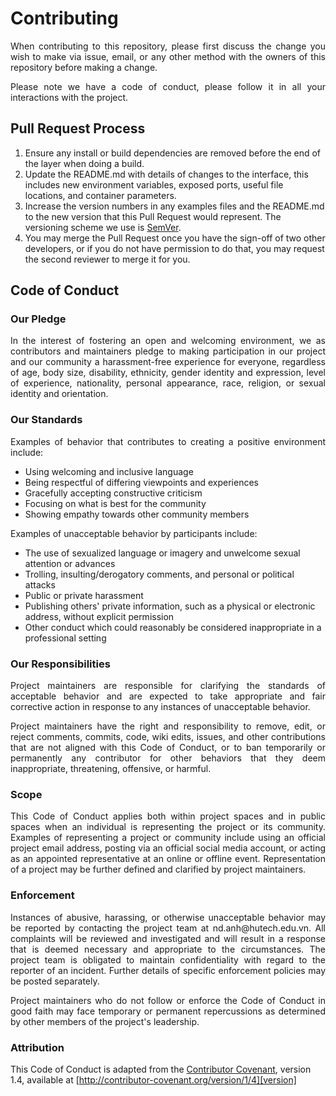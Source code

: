 # Contributing

<p align="justify">
When contributing to this repository, please first discuss the change you wish to make via issue, email, or any other method with the owners of this repository before making a change.
</p>

<p align="justify">
Please note we have a code of conduct, please follow it in all your interactions with the project.
</p>

## Pull Request Process

<p align="justify">

1. Ensure any install or build dependencies are removed before the end of the layer when doing a build.
2. Update the README.md with details of changes to the interface, this includes new environment variables, exposed ports, useful file locations, and container parameters.
3. Increase the version numbers in any examples files and the README.md to the new version that this Pull Request would represent. The versioning scheme we use is [SemVer](http://semver.org/).
4. You may merge the Pull Request once you have the sign-off of two other developers, or if you do not have permission to do that, you may request the second reviewer to merge it for you.

</p>

## Code of Conduct

### Our Pledge

<p align="justify">
In the interest of fostering an open and welcoming environment, we as contributors and maintainers pledge to making participation in our project and our community a harassment-free experience for everyone, regardless of age, body size, disability, ethnicity, gender identity and expression, level of experience, nationality, personal appearance, race, religion, or sexual identity and orientation.
</p>

### Our Standards

<p align="justify">
Examples of behavior that contributes to creating a positive environment include:
</p>

<p align="justify">

- Using welcoming and inclusive language
- Being respectful of differing viewpoints and experiences
- Gracefully accepting constructive criticism
- Focusing on what is best for the community
- Showing empathy towards other community members

</p>

<p align="justify">
Examples of unacceptable behavior by participants include:
</p>

<p align="justify">

- The use of sexualized language or imagery and unwelcome sexual attention or advances
- Trolling, insulting/derogatory comments, and personal or political attacks
- Public or private harassment
- Publishing others' private information, such as a physical or electronic address, without explicit permission
- Other conduct which could reasonably be considered inappropriate in a professional setting

</p>

### Our Responsibilities

<p align="justify">
Project maintainers are responsible for clarifying the standards of acceptable behavior and are expected to take appropriate and fair corrective action in response to any instances of unacceptable behavior.
</p>

<p align="justify">
Project maintainers have the right and responsibility to remove, edit, or reject comments, commits, code, wiki edits, issues, and other contributions that are not aligned with this Code of Conduct, or to ban temporarily or permanently any contributor for other behaviors that they deem inappropriate, threatening, offensive, or harmful.
<p align="justify">

### Scope

<p align="justify">
This Code of Conduct applies both within project spaces and in public spaces when an individual is representing the project or its community. Examples of representing a project or community include using an official project email address, posting via an official social media account, or acting as an appointed representative at an online or offline event. Representation of a project may be further defined and clarified by project maintainers.
</p>

### Enforcement

<p align="justify">
Instances of abusive, harassing, or otherwise unacceptable behavior may be reported by contacting the project team at nd.anh@hutech.edu.vn. All complaints will be reviewed and investigated and will result in a response that is deemed necessary and appropriate to the circumstances. The project team is obligated to maintain confidentiality with regard to the reporter of an incident. Further details of specific enforcement policies may be posted separately.
</p>

<p align="justify">
Project maintainers who do not follow or enforce the Code of Conduct in good faith may face temporary or permanent repercussions as determined by other members of the project's leadership.
</p>

### Attribution

<p align="justify">

This Code of Conduct is adapted from the [Contributor Covenant][homepage], version 1.4, available at [http://contributor-covenant.org/version/1/4][version]

</p>

[homepage]: http://contributor-covenant.org
[version]: http://contributor-covenant.org/version/1/4/

